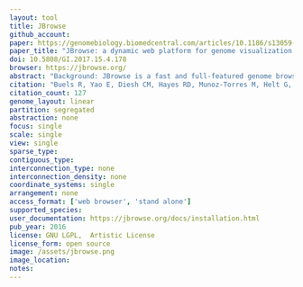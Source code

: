```yaml
---
layout: tool 
title: JBrowse
github_account: 
paper: https://genomebiology.biomedcentral.com/articles/10.1186/s13059-016-0924-1
paper_title: "JBrowse: a dynamic web platform for genome visualization and analysis"
doi: 10.5808/GI.2017.15.4.178
browser: https://jbrowse.org/
abstract: "Background: JBrowse is a fast and full-featured genome browser built with JavaScript and HTML5. It is easily embedded into websites or apps but can also be served as a standalone web page. Results: Overall improvements to speed and scalability are accompanied by specific enhancements that support complex interactive queries on large track sets. Analysis functions can readily be added using the plugin framework; most visual aspects of tracks can also be customized, along with clicks, mouseovers, menus, and popup boxes. JBrowse can also be used to browse local annotation files offline and to generate high-resolution figures for publication. Conclusions: JBrowse is a mature web application suitable for genome visualization and analysis."
citation: "Buels R, Yao E, Diesh CM, Hayes RD, Munoz-Torres M, Helt G, et al. JBrowse: a dynamic web platform for genome visualization and analysis. Genome Biol. genomebiology.biomedcentral.com; 2016;17: 66."
citation_count: 127
genome_layout: linear
partition: segregated
abstraction: none
focus: single
scale: single
view: single
sparse_type: 
contiguous_type: 
interconnection_type: none
interconnection_density: none
coordinate_systems: single
arrangement: none
access_format: ['web browser', 'stand alone']
supported_species: 
user_documentation: https://jbrowse.org/docs/installation.html
pub_year: 2016
license: GNU LGPL,  Artistic License
license_form: open source
image: /assets/jbrowse.png
image_location: 
notes: 
---
```

